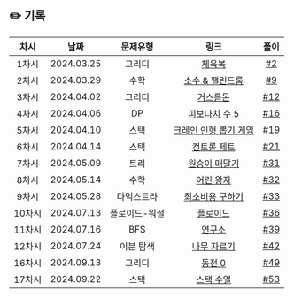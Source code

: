 ## ✏️ 기록   

| 차시 |    날짜    | 문제유형 | 링크 | 풀이 |
|:----:|:---------:|:----:|:-----:|:----:|
| 1차시 | 2024.03.25 |  그리디  | [체육복](https://school.programmers.co.kr/learn/courses/30/lessons/42862)  | [#2](https://github.com/AlgoLeadMe/AlgoLeadMe-10/pull/2) |
| 2차시 | 2024.03.29 |  수학  | [소수 & 팰린드롬](https://www.acmicpc.net/problem/1747)  | [#9](https://github.com/AlgoLeadMe/AlgoLeadMe-10/pull/9) |
| 3차시 | 2024.04.02 |  그리디  | [거스름돈](https://www.acmicpc.net/problem/14916)  | [#12](https://github.com/AlgoLeadMe/AlgoLeadMe-10/pull/12) |
| 4차시 | 2024.04.06 |  DP  | [피보나치 수 5](https://www.acmicpc.net/problem/10870)  | [#16](https://github.com/AlgoLeadMe/AlgoLeadMe-10/pull/16) |
| 5차시 | 2024.04.10 |  스택  | [크레인 인형 뽑기 게임](https://school.programmers.co.kr/learn/courses/30/lessons/64061)  | [#19](https://github.com/AlgoLeadMe/AlgoLeadMe-10/pull/19) |
| 6차시 | 2024.04.14 |  스택  | [컨트롤 제트](https://school.programmers.co.kr/learn/courses/30/lessons/120853)  | [#21](https://github.com/AlgoLeadMe/AlgoLeadMe-10/pull/21) |
| 7차시 | 2024.05.09 |  트리  | [원숭이 매달기](https://www.acmicpc.net/problem/2716)  | [#31](https://github.com/AlgoLeadMe/AlgoLeadMe-10/pull/31) |
| 8차시 | 2024.05.14 |  수학  | [어린 왕자](https://www.acmicpc.net/problem/1004)  | [#32](https://github.com/AlgoLeadMe/AlgoLeadMe-10/pull/32) |
| 9차시 | 2024.05.28 |  다익스트라  | [최소비용 구하기](https://www.acmicpc.net/problem/1916)  | [#33](https://github.com/AlgoLeadMe/AlgoLeadMe-10/pull/33) |
| 10차시 | 2024.07.13 |  플로이드-워셜  | [플로이드](https://www.acmicpc.net/problem/11404)  | [#36](https://github.com/AlgoLeadMe/AlgoLeadMe-10/pull/36) |
| 11차시 | 2024.07.16 |  BFS  | [연구소](https://www.acmicpc.net/problem/14502)  | [#39](https://github.com/AlgoLeadMe/AlgoLeadMe-10/pull/39) |
| 12차시 | 2024.07.24 |  이분 탐색  | [나무 자르기](https://www.acmicpc.net/problem/2805)  | [#42](https://github.com/AlgoLeadMe/AlgoLeadMe-10/pull/42) |
| 16차시 | 2024.09.13 |  그리디  | [동전 0](https://www.acmicpc.net/problem/11047)  | [#49](https://github.com/AlgoLeadMe/AlgoLeadMe-10/pull/49) |
| 17차시 | 2024.09.22 |  스택  | [스택 수열](https://www.acmicpc.net/problem/1874)  | [#53](https://github.com/AlgoLeadMe/AlgoLeadMe-10/pull/53) |